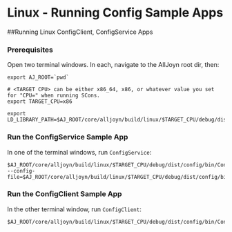 # Linux - Running Config Sample Apps

##Running Linux ConfigClient, ConfigService Apps 

### Prerequisites

Open two terminal windows. In each, navigate to the AllJoyn root dir, then:

```
export AJ_ROOT=`pwd`

# <TARGET CPU> can be either x86_64, x86, or whatever value you set for "CPU=" when running SCons.
export TARGET_CPU=x86
            
export LD_LIBRARY_PATH=$AJ_ROOT/core/alljoyn/build/linux/$TARGET_CPU/debug/dist/cpp/lib:$AJ_ROOT/core/alljoyn/build/linux/$TARGET_CPU/debug/dist/about/lib:$AJ_ROOT/core/alljoyn/build/linux/$TARGET_CPU/debug/dist/config/lib:$AJ_ROOT/core/alljoyn/build/linux/$TARGET_CPU/debug/dist/services_common/lib:$LD_LIBRARY_PATH
```

### Run the ConfigService Sample App

In one of the terminal windows, run `ConfigService`:

```
$AJ_ROOT/core/alljoyn/build/linux/$TARGET_CPU/debug/dist/config/bin/ConfigService --config-file=$AJ_ROOT/core/alljoyn/build/linux/$TARGET_CPU/debug/dist/config/bin/ConfigService.conf
```

### Run the ConfigClient Sample App

In the other terminal window, run `ConfigClient`:

```
$AJ_ROOT/core/alljoyn/build/linux/$TARGET_CPU/debug/dist/config/bin/ConfigClient
```